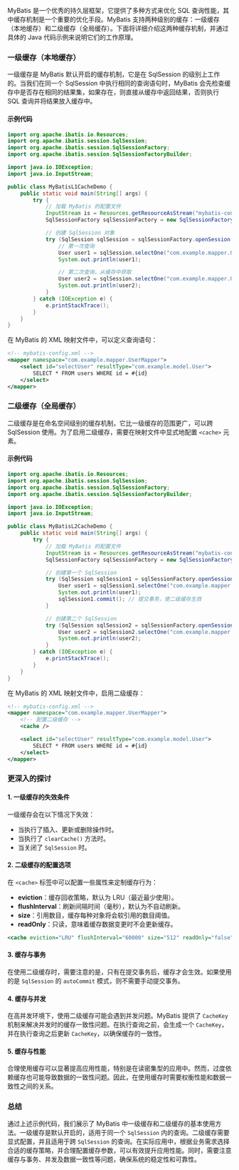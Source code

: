 MyBatis 是一个优秀的持久层框架，它提供了多种方式来优化 SQL 查询性能，其中缓存机制是一个重要的优化手段。MyBatis 支持两种级别的缓存：一级缓存（本地缓存）和二级缓存（全局缓存）。下面将详细介绍这两种缓存机制，并通过具体的 Java 代码示例来说明它们的工作原理。

### 一级缓存（本地缓存）

一级缓存是 MyBatis 默认开启的缓存机制，它是在 SqlSession 的级别上工作的。当我们在同一个 SqlSession 中执行相同的查询语句时，MyBatis 会先检查缓存中是否存在相同的结果集，如果存在，则直接从缓存中返回结果，否则执行 SQL 查询并将结果放入缓存中。

#### 示例代码

```java
import org.apache.ibatis.io.Resources;
import org.apache.ibatis.session.SqlSession;
import org.apache.ibatis.session.SqlSessionFactory;
import org.apache.ibatis.session.SqlSessionFactoryBuilder;

import java.io.IOException;
import java.io.InputStream;

public class MyBatisL1CacheDemo {
    public static void main(String[] args) {
        try {
            // 加载 MyBatis 的配置文件
            InputStream is = Resources.getResourceAsStream("mybatis-config.xml");
            SqlSessionFactory sqlSessionFactory = new SqlSessionFactoryBuilder().build(is);

            // 创建 SqlSession 对象
            try (SqlSession sqlSession = sqlSessionFactory.openSession()) {
                // 第一次查询
                User user1 = sqlSession.selectOne("com.example.mapper.UserMapper.selectUser", 1);
                System.out.println(user1);

                // 第二次查询，从缓存中获取
                User user2 = sqlSession.selectOne("com.example.mapper.UserMapper.selectUser", 1);
                System.out.println(user2);
            }
        } catch (IOException e) {
            e.printStackTrace();
        }
    }
}
```

在 MyBatis 的 XML 映射文件中，可以定义查询语句：

```xml
<!-- mybatis-config.xml -->
<mapper namespace="com.example.mapper.UserMapper">
    <select id="selectUser" resultType="com.example.model.User">
        SELECT * FROM users WHERE id = #{id}
    </select>
</mapper>
```

### 二级缓存（全局缓存）

二级缓存是在命名空间级别的缓存机制，它比一级缓存的范围更广，可以跨 SqlSession 使用。为了启用二级缓存，需要在映射文件中显式地配置 `<cache>` 元素。

#### 示例代码

```java
import org.apache.ibatis.io.Resources;
import org.apache.ibatis.session.SqlSession;
import org.apache.ibatis.session.SqlSessionFactory;
import org.apache.ibatis.session.SqlSessionFactoryBuilder;

import java.io.IOException;
import java.io.InputStream;

public class MyBatisL2CacheDemo {
    public static void main(String[] args) {
        try {
            // 加载 MyBatis 的配置文件
            InputStream is = Resources.getResourceAsStream("mybatis-config.xml");
            SqlSessionFactory sqlSessionFactory = new SqlSessionFactoryBuilder().build(is);

            // 创建第一个 SqlSession
            try (SqlSession sqlSession1 = sqlSessionFactory.openSession()) {
                User user1 = sqlSession1.selectOne("com.example.mapper.UserMapper.selectUser", 1);
                System.out.println(user1);
                sqlSession1.commit(); // 提交事务，使二级缓存生效
            }

            // 创建第二个 SqlSession
            try (SqlSession sqlSession2 = sqlSessionFactory.openSession()) {
                User user2 = sqlSession2.selectOne("com.example.mapper.UserMapper.selectUser", 1);
                System.out.println(user2);
            }
        } catch (IOException e) {
            e.printStackTrace();
        }
    }
}
```

在 MyBatis 的 XML 映射文件中，启用二级缓存：

```xml
<!-- mybatis-config.xml -->
<mapper namespace="com.example.mapper.UserMapper">
    <!-- 配置二级缓存 -->
    <cache />

    <select id="selectUser" resultType="com.example.model.User">
        SELECT * FROM users WHERE id = #{id}
    </select>
</mapper>
```

### 更深入的探讨

#### 1. 一级缓存的失效条件

一级缓存会在以下情况下失效：

- 当执行了插入、更新或删除操作时。
- 当执行了 `clearCache()` 方法时。
- 当关闭了 `SqlSession` 时。

#### 2. 二级缓存的配置选项

在 `<cache>` 标签中可以配置一些属性来定制缓存行为：

- **eviction**：缓存回收策略，默认为 LRU（最近最少使用）。
- **flushInterval**：刷新间隔时间（毫秒），默认为不自动刷新。
- **size**：引用数目，缓存每种对象将会软引用的数目阈值。
- **readOnly**：只读，意味着缓存数据变更时不会更新缓存。

```xml
<cache eviction="LRU" flushInterval="60000" size="512" readOnly="false"/>
```

#### 3. 缓存与事务

在使用二级缓存时，需要注意的是，只有在提交事务后，缓存才会生效。如果使用的是 `SqlSession` 的 `autoCommit` 模式，则不需要手动提交事务。

#### 4. 缓存与并发

在高并发环境下，使用二级缓存可能会遇到并发问题。MyBatis 提供了 `CacheKey` 机制来解决并发时的缓存一致性问题。在执行查询之前，会生成一个 `CacheKey`，并在执行查询之后更新 `CacheKey`，以确保缓存的一致性。

#### 5. 缓存与性能

合理使用缓存可以显著提高应用性能，特别是在读密集型的应用中。然而，过度依赖缓存也可能导致数据的一致性问题。因此，在使用缓存时需要权衡性能和数据一致性之间的关系。

### 总结

通过上述示例代码，我们展示了 MyBatis 中一级缓存和二级缓存的基本使用方法。一级缓存是默认开启的，适用于同一个 `SqlSession` 内的查询。二级缓存需要显式配置，并且适用于跨 `SqlSession` 的查询。在实际应用中，根据业务需求选择合适的缓存策略，并合理配置缓存参数，可以有效提升应用性能。同时，需要注意缓存与事务、并发及数据一致性等问题，确保系统的稳定性和可靠性。
